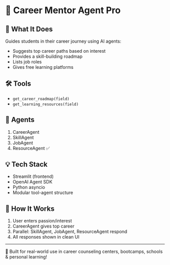 # 💼 Career Mentor Agent Pro

## 🧠 What It Does
Guides students in their career journey using AI agents:
- Suggests top career paths based on interest
- Provides a skill-building roadmap
- Lists job roles
- Gives free learning platforms

## 🛠 Tools
- `get_career_roadmap(field)`
- `get_learning_resources(field)`

## 🤖 Agents
1. CareerAgent
2. SkillAgent
3. JobAgent
4. ResourceAgent ✅

## 💡 Tech Stack
- Streamlit (frontend)
- OpenAI Agent SDK
- Python asyncio
- Modular tool-agent structure

## 🚀 How It Works
1. User enters passion/interest
2. CareerAgent gives top career
3. Parallel: SkillAgent, JobAgent, ResourceAgent respond
4. All responses shown in clean UI

---

🎯 Built for real-world use in career counseling centers, bootcamps, schools & personal learning!
